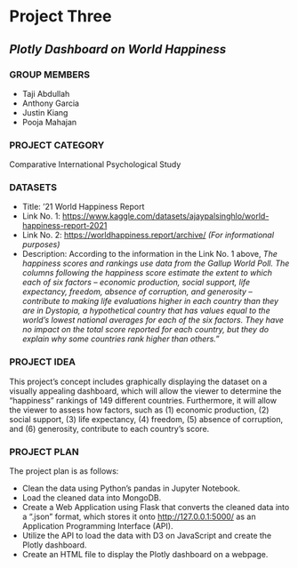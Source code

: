 # Project Three

## *Plotly Dashboard on World Happiness*

### GROUP MEMBERS

* Taji Abdullah
* Anthony Garcia
* Justin Kiang
* Pooja Mahajan
 
### PROJECT CATEGORY

Comparative International Psychological Study

### DATASETS

* Title: ’21 World Happiness Report 
* Link No. 1: https://www.kaggle.com/datasets/ajaypalsinghlo/world-happiness-report-2021 
* Link No. 2: https://worldhappiness.report/archive/ *(For informational purposes)*
* Description: According to the information in the Link No. 1 above, *The happiness scores and rankings use data from the Gallup World Poll. The columns following the happiness score estimate the extent to which each of six factors – economic production, social support, life expectancy, freedom, absence of corruption, and generosity – contribute to making life evaluations higher in each country than they are in Dystopia, a hypothetical country that has values equal to the world’s lowest national averages for each of the six factors. They have no impact on the total score reported for each country, but they do explain why some countries rank higher than others.”*
 
### PROJECT IDEA

This project’s concept includes graphically displaying the dataset on a visually appealing dashboard, which will allow the viewer to determine the “happiness” rankings of 149 different countries. Furthermore, it will allow the viewer to assess how factors, such as (1) economic production, (2) social support, (3) life expectancy, (4) freedom, (5) absence of corruption, and (6) generosity, contribute to each country’s score.  

### PROJECT PLAN

The project plan is as follows: 
* Clean the data using Python’s pandas in Jupyter Notebook. 
* Load the cleaned data into MongoDB. 
* Create a Web Application using Flask that converts the cleaned data into a “.json” format, which stores it onto http://127.0.0.1:5000/ as an Application Programming Interface (API). 
* Utilize the API to load the data with D3 on JavaScript and create the Plotly dashboard. 
* Create an HTML file to display the Plotly dashboard on a webpage. 
